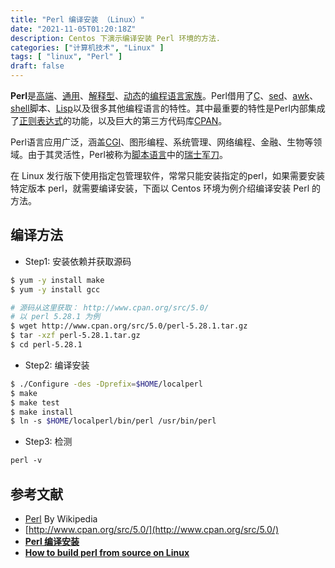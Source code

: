 ```yaml
---
title: "Perl 编译安装 （Linux）"
date: "2021-11-05T01:20:18Z"
description: Centos 下演示编译安装 Perl 环境的方法.
categories: ["计算机技术", "Linux" ]
tags: [ "linux", "Perl" ]
draft: false
---
```


**Perl**是[高端](https://zh.wikipedia.org/wiki/%E9%AB%98%E7%BA%A7%E8%AF%AD%E8%A8%80)、[通用](https://zh.wikipedia.org/wiki/%E9%80%9A%E7%94%A8%E7%BC%96%E7%A8%8B%E8%AF%AD%E8%A8%80)、[解释型](https://zh.wikipedia.org/wiki/%E7%9B%B4%E8%AD%AF%E8%AA%9E%E8%A8%80)、[动态](https://zh.wikipedia.org/wiki/%E5%8A%A8%E6%80%81%E8%AF%AD%E8%A8%80)的[编程语言家族](https://zh.wikipedia.org/wiki/%E7%A8%8B%E5%BC%8F%E8%AA%9E%E8%A8%80)。Perl借用了[C](https://zh.wikipedia.org/wiki/C%E8%AF%AD%E8%A8%80)、[sed](https://zh.wikipedia.org/wiki/Sed)、[awk](https://zh.wikipedia.org/wiki/AWK)、[shell](https://zh.wikipedia.org/wiki/Unix_shell)脚本、[Lisp](https://zh.wikipedia.org/wiki/Lisp)以及很多其他编程语言的特性。其中最重要的特性是Perl内部集成了[正则表达式](https://zh.wikipedia.org/wiki/%E6%AD%A3%E5%88%99%E8%A1%A8%E8%BE%BE%E5%BC%8F)的功能，以及巨大的第三方代码库[CPAN](https://zh.wikipedia.org/wiki/CPAN)。

Perl语言应用广泛，涵盖[CGI](https://zh.wikipedia.org/wiki/%E9%80%9A%E7%94%A8%E7%BD%91%E5%85%B3%E6%8E%A5%E5%8F%A3)、图形编程、系统管理、网络编程、金融、生物等领域。由于其灵活性，Perl被称为[脚本语言](https://zh.wikipedia.org/wiki/%E8%84%9A%E6%9C%AC%E8%AF%AD%E8%A8%80)中的[瑞士军刀](https://zh.wikipedia.org/wiki/%E7%91%9E%E5%A3%AB%E5%86%9B%E5%88%80)。

在 Linux 发行版下使用指定包管理软件，常常只能安装指定的perl，如果需要安装特定版本 perl，就需要编译安装，下面以 Centos 环境为例介绍编译安装 Perl 的方法。

## 编译方法

- Step1: 安装依赖并获取源码

```bash
$ yum -y install make
$ yum -y install gcc

# 源码从这里获取： http://www.cpan.org/src/5.0/
# 以 perl 5.28.1 为例
$ wget http://www.cpan.org/src/5.0/perl-5.28.1.tar.gz
$ tar -xzf perl-5.28.1.tar.gz
$ cd perl-5.28.1
```

- Step2: 编译安装

```bash
$ ./Configure -des -Dprefix=$HOME/localperl
$ make
$ make test
$ make install
$ ln -s $HOME/localperl/bin/perl /usr/bin/perl
```

- Step3: 检测

```bash
perl -v
```

## 参考文献

- [Perl](https://zh.wikipedia.org/wiki/Perl) By Wikipedia
- [http://www.cpan.org/src/5.0/](http://www.cpan.org/src/5.0/)
- **[Perl 编译安装](https://blog.csdn.net/weixin_33843409/article/details/93010639)**
- **[How to build perl from source on Linux](https://perlmaven.com/how-to-build-perl-from-source-code)**
